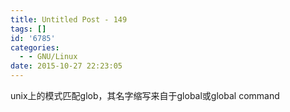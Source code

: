 ```yaml
---
title: Untitled Post - 149
tags: []
id: '6785'
categories:
  - - GNU/Linux
date: 2015-10-27 22:23:05
---
```


unix上的模式匹配glob，其名字缩写来自于global或global command